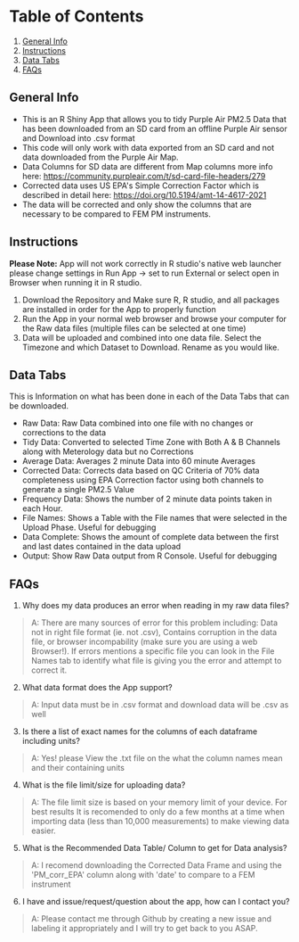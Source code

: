 # Table of Contents
1. [General Info](#general-info)
2. [Instructions](#instructions)
3. [Data Tabs](#data-tabs)
4. [FAQs](#faqs)

## General Info
- This is an R Shiny App that allows you to tidy Purple Air PM2.5 Data that has been downloaded from an SD card from an offline Purple Air sensor and Download into .csv format 
- This code will only work with data exported from an SD card and not data downloaded from the Purple Air Map.
- Data Columns for SD data are different from Map columns more info here: https://community.purpleair.com/t/sd-card-file-headers/279
- Corrected data uses US EPA's Simple Correction Factor which is described in detail here: https://doi.org/10.5194/amt-14-4617-2021
- The data will be corrected and only show the columns that are necessary to be compared to FEM PM instruments. 


## Instructions
**Please Note:** App will not work correctly in R studio's native web launcher please change settings in Run App -> set to run External or select open in Browser when running it in R studio. 
1. Download the Repository and Make sure R, R studio, and all packages are installed in order for the App to properly function
2. Run the App in your normal web browser and browse your computer for the Raw data files (multiple files can be selected at one time)
3. Data will be uploaded and combined into one data file. Select the Timezone and which Dataset to Download. Rename as you would like.

## Data Tabs
This is Information on what has been done in each of the Data Tabs that can be downloaded. 
- Raw Data: Raw Data combined into one file with no changes or corrections to the data
- Tidy Data: Converted to selected Time Zone with Both A & B Channels along with Meterology data but no Corrections
- Average Data: Averages 2 minute Data into 60 minute Averages 
- Corrected Data: Corrects data based on QC Criteria of 70% data completeness using EPA Correction factor using both channels to generate a single PM2.5 Value
- Frequency Data: Shows the number of 2 minute data points taken in each Hour.
- File Names: Shows a Table with the File names that were selected in the Upload Phase. Useful for debugging
- Data Complete: Shows the amount of complete data between the first and last dates contained in the data upload 
- Output: Show Raw Data output from R Console. Useful for debugging 

## FAQs
1. Why does my data produces an error when reading in my raw data files?
> A: There are many sources of error for this problem including: Data not in right file format (ie. not .csv), Contains corruption in the data file, or browser incompability (make sure you are using a web Browser!). If errors mentions a specific file you can look in the File Names tab to identify what file is giving you the error and attempt to correct it.
2. What data format does the App support?
> A: Input data must be in .csv format and download data will be .csv as well
3. Is there a list of exact names for the columns of each dataframe including units?
> A: Yes! please View the .txt file on the what the column names mean and their containing units
4. What is the file limit/size for uploading data?
> A: The file limit size is based on your memory limit of your device. For best results It is recomended to only do a few months at a time when importing data (less than 10,000 measurements) to make viewing data easier.  
5. What is the Recommended Data Table/ Column to get for Data analysis?
> A: I recomend downloading the Corrected Data Frame and using the 'PM_corr_EPA' column along with 'date' to compare to a FEM instrument
6. I have and issue/request/question about the app, how can I contact you?
> A: Please contact me through Github by creating a new issue and labeling it appropriately and I will try to get back to you ASAP.
